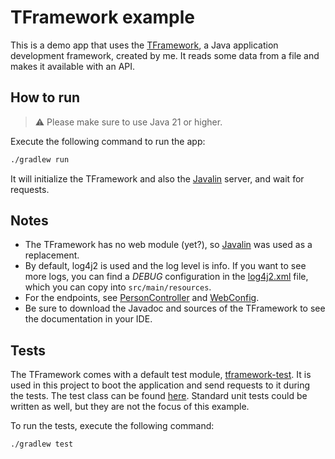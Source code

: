 # TFramework example

This is a demo app that uses the [TFramework](https://github.com/Gtomika/tframework-core), 
a Java application development framework, created by me. It reads some data from a file
and makes it available with an API.

## How to run

> :warning: Please make sure to use Java 21 or higher.

Execute the following command to run the app:

```bash
./gradlew run
```

It will initialize the TFramework and also the [Javalin](https://javalin.io/) server, and wait for requests.

## Notes

- The TFramework has no web module (yet?), so [Javalin](https://javalin.io/) was used as a replacement.
- By default, log4j2 is used and the log level is info. If you want to see more logs, you can find a *DEBUG*
configuration in the [log4j2.xml](./devtools/log4j2.xml) file, which you can copy into `src/main/resources`.
- For the endpoints, see [PersonController](./src/main/java/org/tframework/example/controller/PersonController.java)
  and [WebConfig](./src/main/java/org/tframework/example/config/WebConfig.java).
- Be sure to download the Javadoc and sources of the TFramework to see the documentation in your IDE. 

## Tests

The TFramework comes with a default test module, [tframework-test](https://github.com/Gtomika/tframework-test).
It is used in this project to boot the application and send requests to it during the tests.
The test class can be found [here](./src/test/java/org/tframework/example/ExampleAppTest.java).
Standard unit tests could be written as well, but they are not the focus of this example.

To run the tests, execute the following command:

```bash
./gradlew test
```

